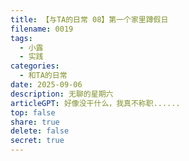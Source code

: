 ```yaml
---
title: 【与TA的日常 08】第一个家里蹲假日
filename: 0019
tags:
  - 小露
  - 实践
categories:
  - 和TA的日常
date: 2025-09-06
description: 无聊的星期六
articleGPT: 好像没干什么，我真不称职......
top: false
share: true
delete: false
secret: true
---
```

